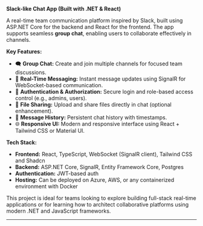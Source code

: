 **Slack-like Chat App (Built with .NET & React)**

A real-time team communication platform inspired by Slack, built using ASP.NET Core for the backend and React for the frontend. The app supports seamless **group chat**, enabling users to collaborate effectively in channels.

**Key Features:**

- 🗨️ **Group Chat:** Create and join multiple channels for focused team discussions.  
- 🔄 **Real-Time Messaging:** Instant message updates using SignalR for WebSocket-based communication.  
- 🔐 **Authentication & Authorization:** Secure login and role-based access control (e.g., admins, users).  
- 📁 **File Sharing:** Upload and share files directly in chat (optional enhancement).  
- 💬 **Message History:** Persistent chat history with timestamps.    
- 🌐 **Responsive UI:** Modern and responsive interface using React + Tailwind CSS or Material UI.

**Tech Stack:**

- **Frontend:** React, TypeScript, WebSocket (SignalR client), Tailwind CSS and Shadcn  
- **Backend:** ASP.NET Core, SignalR, Entity Framework Core, Postgres  
- **Authentication:** JWT-based auth  
- **Hosting:** Can be deployed on Azure, AWS, or any containerized environment with Docker

This project is ideal for teams looking to explore building full-stack real-time applications or for learning how to architect collaborative platforms using modern .NET and JavaScript frameworks.

---
